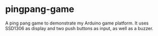 # pingpang-game
A ping pang game to demonstrate my Arduino game platform. It uses SSD1306 as display and two push buttons as input, as well as a buzzer.
